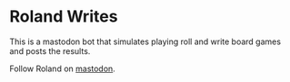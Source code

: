 # Roland Writes

This is a mastodon bot that simulates playing roll and write board games and
posts the results.

Follow Roland on
<a rel="me" href="https://botsin.space/@rolandwrites">mastodon</a>.
